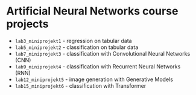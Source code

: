 # Artificial Neural Networks course projects

- `lab3_miniprojekt1` - regression on tabular data
- `lab5_miniprojekt2` - classification on tabular data
- `lab7_miniprojekt3` - classification with Convolutional Neural Networks (CNN)
- `lab9_miniprojekt4` - classification with Recurrent Neural Networks (RNN)
- `lab12_miniprojekt5` - image generation with Generative Models
- `lab15_miniprojekt6` - classification with Transformer
